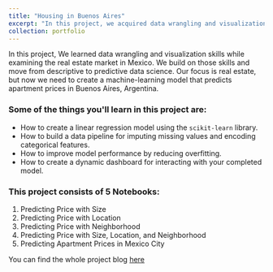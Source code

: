 ```yaml
---
title: "Housing in Buenos Aires"
excerpt: "In this project, we acquired data wrangling and visualization skills while examining the real estate market in Mexico. In this project, we built on those skills and transitioned from descriptive to predictive data science. Our focus remained on real estate, where we created a machine-learning model that predicted apartment prices in Buenos Aires, Argentina.<br/><img src='/images/Cottage.jpeg' width='400px' style='display: block; margin: 0 auto;'>"
collection: portfolio
---
```


In this project, We learned data wrangling and visualization skills while examining the real estate market in Mexico. We build on those skills and move from descriptive to predictive data science. Our focus is real estate, but now we need to create a machine-learning model that predicts apartment prices in Buenos Aires, Argentina.


### Some of the things you'll learn in this project are:
- How to create a linear regression model using the `scikit-learn` library.
- How to build a data pipeline for imputing missing values and encoding categorical features.
- How to improve model performance by reducing overfitting.
- How to create a dynamic dashboard for interacting with your completed model.

  
### This project consists of 5 Notebooks:
1. Predicting Price with Size
2. Predicting Price with Location
3. Predicting Price with Neighborhood
4. Predicting Price with Size, Location, and Neighborhood
5. Predicting Apartment Prices in Mexico City
   

You can find the whole project blog [here](https://www.notion.so/Project_2-2ffc7345f0ab4abeaf604231b136476f?pvs=4)


